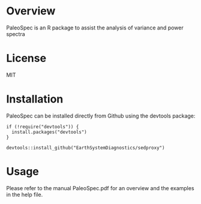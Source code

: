 # Overview

PaleoSpec is an R package to assist the analysis of variance and power spectra

# License
MIT 

# Installation 

PaleoSpec can be installed directly from Github using the devtools package:

```
if (!require("devtools")) {
  install.packages("devtools")
}

devtools::install_github("EarthSystemDiagnostics/sedproxy")
```


# Usage

Please refer to the manual PaleoSpec.pdf for an overview and the examples in the help file.
